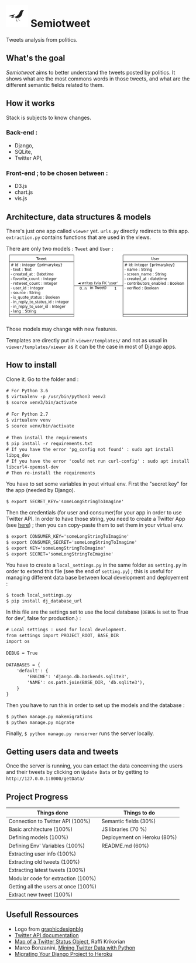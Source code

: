 # <img src="viewer/static/images/semiotweet.jpg" width="60" height="60" alt = "Logo"/> Semiotweet
Tweets analysis from politics.

## What's the goal

_Semiotweet_ aims to better understand the tweets posted by politics.
It shows what are the most commons words in those tweets, and what are the different semantic fields related to them.


## How it works
Stack is subjects to know changes.

### Back-end :
 - Django,
 - SQLite,
 - Twitter API,

### Front-end ; to be chosen between :
 - D3.js
 - chart.js
 - vis.js

## Architecture, data structures & models

There's just one app called `viewer` yet. `urls.py` directly redirects to this app.
`extraction.py` contains functions that are used in the views.

There are only two models : `Tweet` and `User` :
![DataBase](UML.png)

Those models may change with new features.

Templates are directly put in `viewer/templates/` and not as usual in `viewer/templates/viewer` as it can be the case in most of Django apps.

## How to install

Clone it. Go to the folder and :
```
# For Python 3.6
$ virtualenv -p /usr/bin/python3 venv3
$ source venv3/bin/activate

# For Python 2.7
$ virtualenv venv
$ source venv/bin/activate

# Then install the requirements
$ pip install -r requirements.txt
# If you have the error 'pg_config not found' : sudo apt install libpq_dev
# If you have the error 'could not run curl-config' : sudo apt install libcurl4-openssl-dev
# Then re-install the requirements
```

You have to set some variables in yout virtual env.
First the "secret key" for the app (needed by Django).
```
$ export SECRET_KEY='someLongStringToImagine'
```
Then the credentials (for user and consumer)for your app in order to use Twitter API.
In order to have those string, you need to create a Twitter App (see [here](https://apps.twitter.com/app/13440041/show)) ; then you can copy-paste them to set them in your virtual env.
```
$ export CONSUMER_KEY='someLongStringToImagine'
$ export CONSUMER_SECRET='someLongStringToImagine'
$ export KEY='someLongStringToImagine'
$ export SECRET='someLongStringToImagine'
```
You have to create a `local_settings.py` in the same folder as `setting.py` in order to extend this file (see the end of `setting.py`) ; this is useful for managing different
data base between local development and deployement :
```
$ touch local_settings.py
$ pip install dj_database_url
```
In this file are the settings set to use the local database (`DEBUG` is set to True for dev', false for production.) :

```
# Local settings : used for local development.
from settings import PROJECT_ROOT, BASE_DIR
import os

DEBUG = True

DATABASES = {
    'default': {
        'ENGINE': 'django.db.backends.sqlite3',
        'NAME': os.path.join(BASE_DIR, 'db.sqlite3'),
    }
}

```
Then you have to run this in order to set up the models and the database :
```
$ python manage.py makemigrations
$ python manage.py migrate
```
Finally, `$ python manage.py runserver` runs the server locally.

## Getting users data and tweets

Once the server is running, you can extact the data concerning the users and their tweets by clicking on `Update Data` or by getting to `http://127.0.0.1:8000/getData/`

## Project Progress

| Things done                                                         | Things to do                  |
| -------------                                                       | -------------                 |
| Connection to Twitter API (100%)                                    | Semantic fields (30%)         |
| Basic architecture (100%)                                           | JS libraries (70 %)           |
| Defining models (100%)                                              | Deployement on Heroku (80%)   |
| Defining Env' Variables (100%)                                      | README.md (60%)               |
| Extracting user info (100%)                                         ||
| Extracting old tweets (100%)                                        ||
| Extracting latest tweets (100%)                                     ||
| Modular code for extraction (100%)                                  ||
| Getting all the users at once (100%)                                ||
| Extract new tweet (100%)                                            || |


## Usefull Ressources

  - Logo from [graphicdesignblg](https://www.instagram.com/graphicdesignblg/ "graphicdesignblg on Instagram")
  - [Twitter API documentation](https://dev.twitter.com/ "Twitter API documentation")
  - [Map of a Twitter Status Object](http://www.slaw.ca/wp-content/uploads/2011/11/map-of-a-tweet-copy.pdf "Map of a Twitter Status"), Raffi Krikorian
  - Marco Bonzanini, [Mining Twitter Data with Python](https://marcobonzanini.com/2015/03/02/mining-twitter-data-with-python-part-1/ "Mining Twitter Data with Python")
  - [Migrating Your Django Project to Heroku](https://realpython.com/blog/python/migrating-your-django-project-to-heroku/ "Migrating Your Django Project to Heroku")
